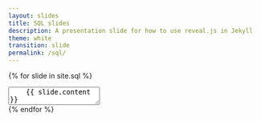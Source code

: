 ```yaml
---
layout: slides
title: SQL slides
description: A presentation slide for how to use reveal.js in Jekyll
theme: white
transition: slide
permalink: /sql/
---
```

{% for slide in site.sql %}
<section data-markdown>
  <textarea data-template>
    {{ slide.content }}
  </textarea>
</section>
{% endfor %}
